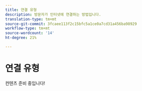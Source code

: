 ```yaml
---
title: 연결 유형
description: 방문자가 인터넷에 연결하는 방법입니다.
translation-type: tm+mt
source-git-commit: 3fcaee113f2c15bfc5a1ce0a7cd31a456ba98929
workflow-type: tm+mt
source-wordcount: '14'
ht-degree: 21%

---
```



# 연결 유형

컨텐츠 준비 중입니다!

<!-- Sent Justin Grover a Slack message to figure this one out, since the implementation connection type and the connection type dimension are not the same -->